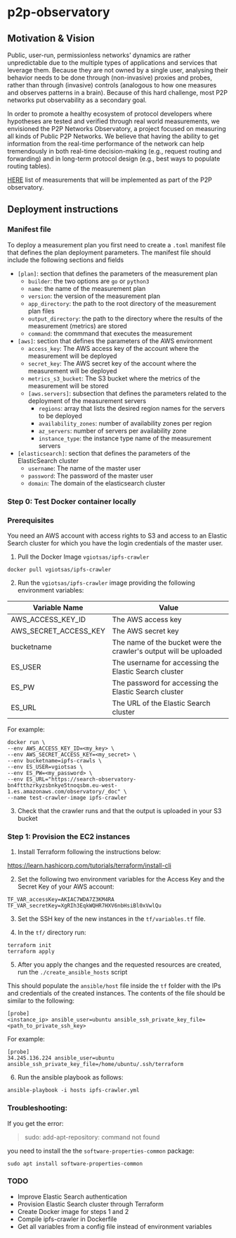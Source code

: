 # p2p-observatory

## Motivation & Vision
Public, user-run, permissionless networks’ dynamics are rather unpredictable due to the multiple types of applications and services that leverage them. Because they are not owned by a single user, analysing their behavior needs to be done through (non-invasive) proxies and probes, rather than through (invasive) controls (analogous to how one measures and observes patterns in a brain). Because of this hard challenge, most P2P networks put observability as a secondary goal.

In order to promote a healthy ecosystem of protocol developers where hypotheses are tested and verified through real world measurements, we envisioned the P2P Networks Observatory,  a project focused on measuring all kinds of Public P2P Networks. We believe that having the ability to get information from the real-time performance of the network can help tremendously in both real-time decision-making (e.g., request routing and forwarding) and in long-term protocol design (e.g., best ways to populate routing tables).

[HERE](RFMs.md) list of measurements that will be implemented as part of the P2P observatory.

## Deployment instructions

### Manifest file

To deploy a measurement plan you first need to create a `.toml` manifest file that defines the plan deployment parameters. 
The manifest file should include the following sections and fields

- `[plan]`: section that defines the parameters of the measurement plan
  - `builder`: the two options are `go` or `python3`
  - `name`: the name of the measurement plan
  - `version`: the version of the measurement plan
  - `app_directory`: the path to the root directory of the measurement plan files
  - `output_directory`: the path to the directory where the results of the measurement (metrics) are stored
  - `command`: the commmand that executes the measurement
- `[aws]`: section that defines the parameters of the AWS environment
  - `access_key`: The AWS access key of the account where the measurement will be deployed
  - `secret_key`: The AWS secret key of the account where the measurement will be deployed
  - `metrics_s3_bucket`: The S3 bucket where the metrics of the measurement will be stored
  - `[aws.servers]`: subsection that defines the parameters related to the deployment of the measurement servers
    - `regions`: array that lists the desired region names for the servers to be deployed
    - `availability_zones`: number of availability zones per region
    - `az_servers`: number of servers per availability zone
    - `instance_type`: the instance type name of the measurement servers
- `[elasticsearch]`: section that defines the parameters of the ElasticSearch cluster
  - `username`: The name of the master user
  - `password`: The password of the master user
  - `domain`: The domain of the elasticsearch cluster


### Step 0: Test Docker container locally

### Prerequisites

You need an AWS account with access rights to S3 and access to an Elastic Search cluster for which you have the login credentials of the master user.

1. Pull the Docker Image `vgiotsas/ipfs-crawler`

```
docker pull vgiotsas/ipfs-crawler
```

2. Run the `vgiotsas/ipfs-crawler` image providing the following environment variables:

|  Variable Name | Value   |
|---|---|
| AWS_ACCESS_KEY_ID  | The AWS access key   |
| AWS_SECRET_ACCESS_KEY  | The AWS secret key   |
| bucketname  |  The name of the bucket were the crawler's output will be uploaded  |
| ES_USER | The username for accessing the Elastic Search cluster |
| ES_PW   | The password for accessing the Elastic Search cluster |
| ES_URL   | The URL of the Elastic Search cluster |

For example:

```
docker run \
--env AWS_ACCESS_KEY_ID=<my_key> \
--env AWS_SECRET_ACCESS_KEY=<my_secret> \
--env bucketname=ipfs-crawls \
--env ES_USER=vgiotsas \
--env ES_PW=<my_password> \
--env ES_URL="https://search-observatory-bn4ftthzrkyzsbnkye5tnoqsbm.eu-west-1.es.amazonaws.com/observatory/_doc" \
--name test-crawler-image ipfs-crawler
```

3. Check that the crawler runs and that the output is uploaded in your S3 bucket


### Step 1: Provision the EC2 instances

1. Install Terraform following the instructions below:

https://learn.hashicorp.com/tutorials/terraform/install-cli

2. Set the following two environment variables for the Access Key and the Secret Key of your AWS account:

```
TF_VAR_accessKey=AKIAC7WDA7Z3KM4RA
TF_VAR_secretKey=XgRIh3EqkWQHR7HXV6nbHsiBl0xVwlQu
```

3. Set the SSH key of the new instances in the `tf/variables.tf` file.

4. In the `tf/` directory run:

```
terraform init
terraform apply
```

5. After you apply the changes and the requested resources are created, run the `./create_ansible_hosts` script

This should populate the `ansible/host` file inside the `tf` folder with the IPs and credentials of the created instances. 
The contents of the file should be similar to the following:

```
[probe]
<instance_ip> ansible_user=ubuntu ansible_ssh_private_key_file=<path_to_private_ssh_key>
```

For example:

```
[probe]
34.245.136.224 ansible_user=ubuntu ansible_ssh_private_key_file=/home/ubuntu/.ssh/terraform
```

6. Run the ansible playbook as follows:

```
ansible-playbook -i hosts ipfs-crawler.yml
```

### Troubleshooting:

If you get the error:
> sudo: add-apt-repository: command not found

you need to install the the `software-properties-common` package:

`sudo apt install software-properties-common`

### TODO

- Improve Elastic Search authentication
- Provision Elastic Search cluster through Terraform
- Create Docker image for steps 1 and 2
- Compile ipfs-crawler in Dockerfile
- Get all variables from a config file instead of environment variables
